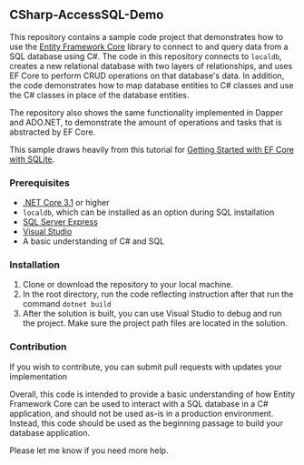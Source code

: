 ## CSharp-AccessSQL-Demo
This repository contains a sample code project that demonstrates how to use the [Entity Framework Core](https://docs.microsoft.com/en-us/ef/core/) library to connect to and query data from a SQL database using C#. The code in this repository connects to `localdb`, creates a new relational database with two layers of relationships, and uses EF Core to perform CRUD operations on that database's data. In addition, the code demonstrates how to map database entities to C# classes and use the C# classes in place of the database entities.

The repository also shows the same functionality implemented in Dapper and ADO.NET, to demonstrate the amount of operations and tasks that is abstracted by EF Core.

This sample draws heavily from this tutorial for [Getting Started with EF Core with SQLite](https://learn.microsoft.com/en-us/ef/core/get-started/overview/first-app).

### Prerequisites
- [.NET Core 3.1](https://dotnet.microsoft.com/download/dotnet-core/3.1) or higher
- `localdb`, which can be installed as an option during SQL installation
- [SQL Server Express](https://www.microsoft.com/en-us/sql-server/sql-server-downloads)
- [Visual Studio](https://visualstudio.microsoft.com/downloads/)
- A basic understanding of C# and SQL 

### Installation
1. Clone or download the repository to your local machine.
2. In the root directory, run the code reflecting instruction after that run the command ```dotnet build```
3. After the solution is built, you can use Visual Studio to debug and run the project. Make sure the project path files are located in the solution.

### Contribution

If you wish to contribute, you can submit pull requests with updates your implementation 

Overall, this code is intended to provide a basic understanding of how Entity Framework Core can be used to interact with a SQL database in a C# application, and should not be used as-is in a production environment. Instead, this code should be used as the beginning passage to build your database application.

Please let me know if you need more help.